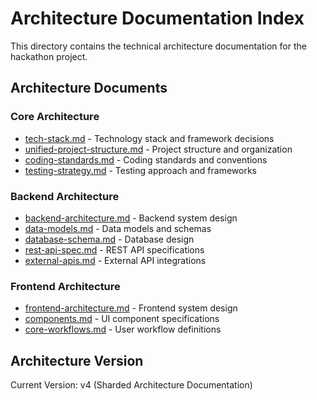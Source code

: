 # Architecture Documentation Index

This directory contains the technical architecture documentation for the hackathon project.

## Architecture Documents

### Core Architecture
- [tech-stack.md](tech-stack.md) - Technology stack and framework decisions
- [unified-project-structure.md](unified-project-structure.md) - Project structure and organization
- [coding-standards.md](coding-standards.md) - Coding standards and conventions
- [testing-strategy.md](testing-strategy.md) - Testing approach and frameworks

### Backend Architecture
- [backend-architecture.md](backend-architecture.md) - Backend system design
- [data-models.md](data-models.md) - Data models and schemas
- [database-schema.md](database-schema.md) - Database design
- [rest-api-spec.md](rest-api-spec.md) - REST API specifications
- [external-apis.md](external-apis.md) - External API integrations

### Frontend Architecture
- [frontend-architecture.md](frontend-architecture.md) - Frontend system design
- [components.md](components.md) - UI component specifications
- [core-workflows.md](core-workflows.md) - User workflow definitions

## Architecture Version
Current Version: v4 (Sharded Architecture Documentation)
